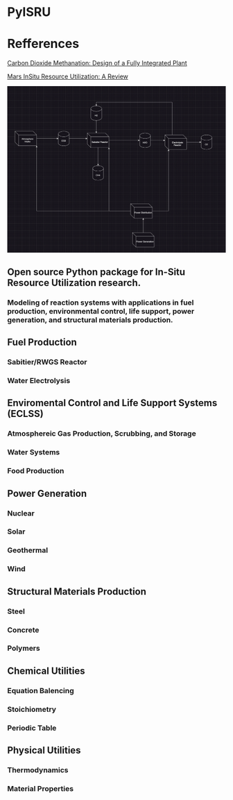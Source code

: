 # PyISRU

# Refferences
[Carbon Dioxide Methanation: Design of a Fully Integrated Plant](https://pubs.acs.org/doi/10.1021/acs.energyfuels.0c00580)

[Mars InSitu Resource Utilization: A Review](https://www.sciencedirect.com/science/article/abs/pii/S0032063319301618#!)

![Plant Diagram](plant_diagram.png)

## Open source Python package for In-Situ Resource Utilization research.

### Modeling of reaction systems with applications in fuel production, environmental control, life support, power generation, and structural materials production. 

## Fuel Production
### Sabitier/RWGS Reactor
### Water Electrolysis

## Enviromental Control and Life Support Systems (ECLSS)
### Atmosphereic Gas Production, Scrubbing, and Storage
### Water Systems
### Food Production

## Power Generation
### Nuclear
### Solar
### Geothermal
### Wind

## Structural Materials Production
### Steel
### Concrete
### Polymers

## Chemical Utilities
### Equation Balencing
### Stoichiometry
### Periodic Table

## Physical Utilities
### Thermodynamics
### Material Properties
